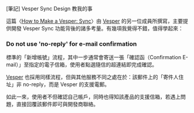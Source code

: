 [筆記] Vesper Sync Design 教我的事

這篇〈[How to Make a Vesper: Sync]〉由 [Vesper] 的另一位成員所撰寫，主要提供開發 Vesper Sync 功能背後的諸多考量。有幾項我覺得不錯，值得學起來：

### Do not use 'no-reply' for e-mail confirmation

標準的「新增帳號」流程，其中一步通常會寄送一張「確認函（Confirmation E-mail）」至指定的電子信箱，使用者點選隨信的超連結即完成確認。

[Vesper] 也採用同樣流程，但與其他服務不同之處在於：該郵件上的「寄件人住址」非 no-reply，而是 Vesper 的支援電郵。

如此一來，使用者不但確認自己帳戶，同時也得知該產品的支援信箱，若遇上問題，直接回覆該郵件即可與開發商聯絡。

[Dave Wiskus]:https://twitter.com/dwiskus
[Vesper]:http://vesperapp.co/
[How to Make a Vesper: Sync]:http://bit.ly/1wZdNHr